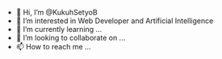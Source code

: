 - 👋 Hi, I’m @KukuhSetyoB
- 👀 I’m interested in Web Developer and Artificial Intelligence
- 🌱 I’m currently learning ...
- 💞️ I’m looking to collaborate on ...
- 📫 How to reach me ...

<!---
KukuhSetyoB/KukuhSetyoB is a ✨ special ✨ repository because its `README.md` (this file) appears on your GitHub profile.
You can click the Preview link to take a look at your changes.
--->
